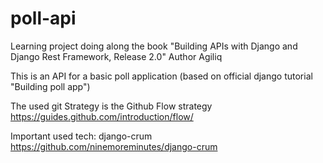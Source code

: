 # poll-api
Learning project doing along the book "Building APIs with Django and Django Rest Framework, Release 2.0" Author Agiliq

This is an API for a basic poll application (based on official django tutorial "Building poll app")

The used git Strategy is the Github Flow strategy https://guides.github.com/introduction/flow/

Important used tech:
django-crum https://github.com/ninemoreminutes/django-crum

